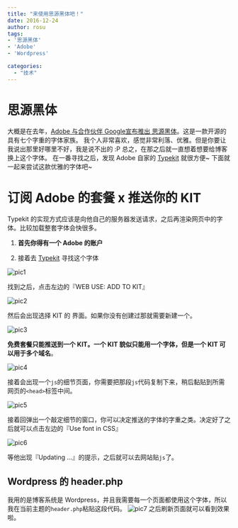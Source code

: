 ```yaml
---
title: "来使用思源黑体吧！"
date: 2016-12-24
author: rosu
tags:
- '思源黑体'
- 'Adobe'
- 'Wordpress'

categories:
  - "技术"
---
```


# 思源黑体

大概是在去年，[Adobe 与合作伙伴 Google宣布推出 思源黑体](http://blog.typekit.com/alternate/source-han-sans-chs/)。这是一款开源的具有七个字重的字体家族。
我个人非常喜欢，感觉非常利落、优雅。但是你要让我说出那里好哪里不好，我是说不出的 :P
总之，在那之后就一直想着想要给博客换上这个字体。
在一番寻找之后，发现 Adobe 自家的 [Typekit](Typekit.com) 就很方便~
下面就一起来尝试这款优雅的字体吧~

# 订阅 Adobe 的套餐 x 推送你的 KIT

Typekit 的实现方式应该是向他自己的服务器发送请求，之后再渲染网页中的字体。比较加载整套字体会快很多。

1. **首先你得有一个 Adobe 的账户**

2. 接着去 [Typekit](Typekit.com) 寻找这个字体

![pic1](https://ws3.sinaimg.cn/large/ae96f529gw1fb2548oietj20yc0ngaep.jpg)

找到之后，点击左边的『WEB USE: ADD TO KIT』

![pic2](https://ws3.sinaimg.cn/large/ae96f529gw1fb258eqbl4j21dw04umy8.jpg)

然后会出现选择 KIT 的 界面。如果你没有创建过那就需要新建一个。

![pic3](https://ws4.sinaimg.cn/large/ae96f529gw1fb25suedxmj21840guacp.jpg)

**免费套餐只能推送到一个 KIT。一个 KIT 貌似只能用一个字体，但是一个 KIT 可以用于多个域名**。

![pic4](https://ws2.sinaimg.cn/large/ae96f529gw1fb25unk5ycj20pz0fwmzp.jpg)

接着会出现一个`js`的细节页面，你需要把那段`js`代码复制下来，稍后黏贴到所需网页的`<head>`标签中间。

![pic5](https://ws3.sinaimg.cn/large/ae96f529gw1fb25vxpbe1j20pt0djdj8.jpg)

接着回弹出一个敲定细节的窗口，你可以决定推送的字体的字重之类。决定好了之后就可以点击左边的『Use font in CSS』

![pic6](https://ws2.sinaimg.cn/large/ae96f529gw1fb25cmtl7fj20wm0qan4b.jpg)

等他出现『Updating ...』的提示，之后就可以去网站贴`js`了。

## Wordpress 的 header.php

我用的是博客系统是 Wordpress，并且我需要每一个页面都使用这个字体，所以我在当前主题的`header.php`粘贴这段代码。
![pic7](https://ws3.sinaimg.cn/large/ae96f529gw1fb25z6dtr3j20x90e2q7v.jpg)
之后刷新页面就可以看到效果啦。
